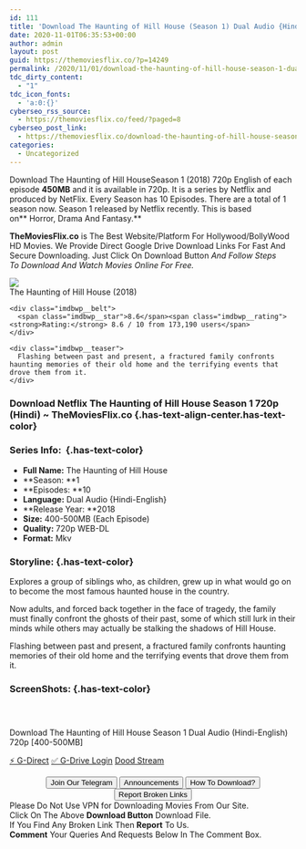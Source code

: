 ```yaml
---
id: 111
title: 'Download The Haunting of Hill House (Season 1) Dual Audio {Hindi-English} WEB-DL 720p [400MB]'
date: 2020-11-01T06:35:53+00:00
author: admin
layout: post
guid: https://themoviesflix.co/?p=14249
permalink: /2020/11/01/download-the-haunting-of-hill-house-season-1-dual-audio-hindi-english-web-dl-720p-400mb/
tdc_dirty_content:
  - "1"
tdc_icon_fonts:
  - 'a:0:{}'
cyberseo_rss_source:
  - https://themoviesflix.co/feed/?paged=8
cyberseo_post_link:
  - https://themoviesflix.co/download-the-haunting-of-hill-house-season-1-hindi-english-720p/
categories:
  - Uncategorized
---
```

Download The Haunting of Hill HouseSeason 1 (2018) 720p English of each episode&nbsp;**450MB**&nbsp;and it is available in&nbsp;720p. It is a series by Netflix and produced by&nbsp;NetFlix. Every Season has 10 Episodes. There are a total of 1 season now. Season 1 released by Netflix recently. This is based on**&nbsp;Horror, Drama And Fantasy.**

**TheMoviesFlix.co**&nbsp;is The Best Website/Platform For Hollywood/BollyWood HD Movies. We Provide Direct Google Drive Download Links For Fast And Secure Downloading. Just Click On Download Button&nbsp;_And Follow Steps To&nbsp;Download And Watch Movies Online For Free._

<div class="imdbwp imdbwp--movie dark">
  <div class="imdbwp__thumb">
    <a class="imdbwp__link" target="_blank" title="The Haunting of Hill House" href="https://www.imdb.com/title/tt6763664/" rel="nofollow noopener noreferrer"><img class="imdbwp__img" src="https://m.media-amazon.com/images/M/MV5BMTU4NzA4MDEwNF5BMl5BanBnXkFtZTgwMTQxODYzNjM@._V1_SX300.jpg" /></a>
  </div>
  
  <div class="imdbwp__content">
    <div class="imdbwp__header">
      <span class="imdbwp__title">The Haunting of Hill House</span> (2018)
    </div>
    
    <div class="imdbwp__belt">
      <span class="imdbwp__star">8.6</span><span class="imdbwp__rating"><strong>Rating:</strong> 8.6 / 10 from 173,190 users</span>
    </div>
    
    <div class="imdbwp__teaser">
      Flashing between past and present, a fractured family confronts haunting memories of their old home and the terrifying events that drove them from it.
    </div>
  </div>
</div>

### Download Netflix The Haunting of Hill House Season 1 720p (Hindi) ~ TheMoviesFlix.co {.has-text-align-center.has-text-color}

### Series Info:&nbsp; {.has-text-color}

  * **Full Name:**&nbsp;The Haunting of Hill House
  * **Season:&nbsp;**1
  * **Episodes:&nbsp;**10
  * **Language:** Dual Audio {Hindi-English}
  * **Release Year:&nbsp;**2018
  * **Size:**&nbsp;400-500MB (Each Episode)
  * **Quality:**&nbsp;720p WEB-DL
  * **Format:**&nbsp;Mkv

### Storyline: {.has-text-color}

Explores a group of siblings who, as children, grew up in what would go on to become the most famous haunted house in the country.

Now adults, and forced back together in the face of tragedy, the family must finally confront the ghosts of their past, some of which still lurk in their minds while others may actually be stalking the shadows of Hill House.

Flashing between past and present, a fractured family confronts haunting memories of their old home and the terrifying events that drove them from it.

### ScreenShots: {.has-text-color}

<div class="wp-block-image">
  <figure class="aligncenter"><img src="https://i.imgur.com/csAT0Ba.jpg" alt /></figure>
</div>

<div class="wp-block-image">
  <figure class="aligncenter"><img src="https://i.imgur.com/WZ3y1O2.jpg" alt /></figure>
</div>

<div class="wp-block-image">
  <figure class="aligncenter"><img src="https://i.imgur.com/dV5lArz.jpg" alt /></figure>
</div>

<p class="has-text-align-center has-text-color has-medium-font-size">
  Download The Haunting of Hill House Season 1 Dual Audio (Hindi-English) 720p&nbsp;[400-500MB]
</p>

<p class="has-text-align-center">
  <a class="maxbutton-13 maxbutton maxbutton-g-direct-1" target="_blank" title="tooltip" rel="nofollow noopener noreferrer" href="https://coinquint.com/a18398/"><span class="mb-text">⚡️ G-Direct</span></a> <a class="maxbutton-14 maxbutton maxbutton-g-drive" target="_blank" title="tooltip" rel="nofollow noopener noreferrer" href="https://coinquint.com/a18399/"><span class="mb-text">✅ G-Drive Login</span></a> <a class="maxbutton-15 maxbutton maxbutton-dood-stream" target="_blank" title="tooltip" rel="nofollow noopener noreferrer" href="https://coinquint.com/a18400/"><span class="mb-text">Dood Stream</span></a>
</p>

<center>
</center>

<center>
  <a href="https://t.me/themoviesflixcom" target="_blank" data-wpel-link="external" rel="nofollow external noopener noreferrer"><button class="button button5">Join Our Telegram</button></a> <a href="https://themoviesflix.co/download-the-haunting-of-hill-house-season-1-hindi-english-720p/#" target="_blank" data-wpel-link="external" rel="nofollow external noopener noreferrer"><button class="button button5">Announcements</button></a> <a href="https://themoviesflix.com/how-to-download/" target="_blank" data-wpel-link="external" rel="nofollow external noopener noreferrer"><button class="button button5">How To Download?</button></a> <a href="https://themoviesflix.co/download-the-haunting-of-hill-house-season-1-hindi-english-720p/#" target="_blank" data-wpel-link="external" rel="nofollow external noopener noreferrer"><button class="button button5">Report Broken Links</button></a>
</center>

<div class="alert alert-danger">
  Please Do Not Use VPN for Downloading Movies From Our Site.
</div>

<div class="alert alert-success">
  Click On The Above <strong>Download Button</strong> Download File.
</div>

<div class="alert alert-warning">
  If You Find Any Broken Link Then <strong>Report</strong> To Us.
</div>

<div class="alert alert-info">
  <strong>Comment</strong> Your Queries And Requests Below In The Comment Box.
</div>